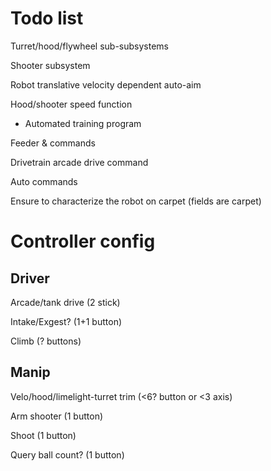 # Todo list

Turret/hood/flywheel sub-subsystems

Shooter subsystem

Robot translative velocity dependent auto-aim

Hood/shooter speed function
- Automated training program

Feeder & commands

Drivetrain arcade drive command

Auto commands

Ensure to characterize the robot on carpet (fields are carpet)


# Controller config

## Driver

Arcade/tank drive (2 stick)

Intake/Exgest? (1+1 button)

Climb (? buttons)

## Manip

Velo/hood/limelight-turret trim (<6? button or <3 axis)

Arm shooter (1 button)

Shoot (1 button)

Query ball count? (1 button)
